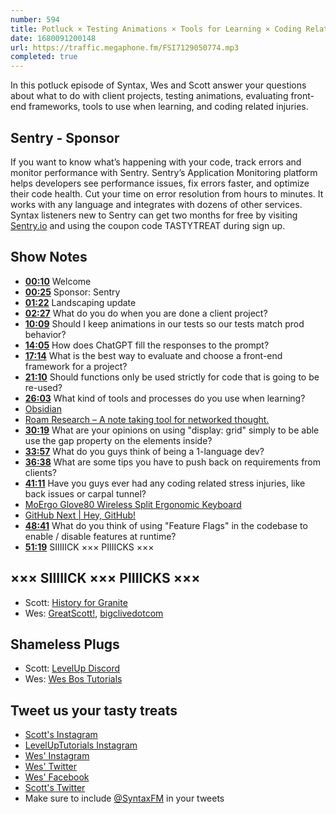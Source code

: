 ```yaml
---
number: 594
title: Potluck × Testing Animations × Tools for Learning × Coding Related Injuries
date: 1680091200148
url: https://traffic.megaphone.fm/FSI7129050774.mp3
completed: true
---
```


In this potluck episode of Syntax, Wes and Scott answer your questions about what to do with client projects, testing animations, evaluating front-end frameworks, tools to use when learning, and coding related injuries.

## Sentry  - Sponsor

If you want to know what’s happening with your code, track errors and monitor performance with Sentry. Sentry’s Application Monitoring platform helps developers see performance issues, fix errors faster, and optimize their code health. Cut your time on error resolution from hours to minutes. It works with any language and integrates with dozens of other services. Syntax listeners new to Sentry can get two months for  free by visiting [Sentry.io](https://sentry.io) and using the coupon code TASTYTREAT during sign up.

## Show Notes

* **[00:10](#t=00:10)** Welcome
* **[00:25](#t=00:25)** Sponsor: Sentry
* **[01:22](#t=01:22)** Landscaping update
* **[02:27](#t=02:27)** What do you do when you are done a client project?
* **[10:09](#t=10:09)** Should I keep animations in our tests so our tests match prod behavior?
* **[14:05](#t=14:05)** How does ChatGPT fill the responses to the prompt?
* **[17:14](#t=17:14)** What is the best way to evaluate and choose a front-end framework for a project?
* **[21:10](#t=21:10)** Should functions only be used strictly for code that is going to be re-used?
* **[26:03](#t=26:03)** What kind of tools and processes do you use when learning?
* [Obsidian](https://obsidian.md/)
* [Roam Research – A note taking tool for networked thought.](https://roamresearch.com/)
* **[30:19](#t=30:19)** What are your opinions on using "display: grid" simply to be able use the gap property on the elements inside?
* **[33:57](#t=33:57)** What do you guys think of being a 1-language dev?
* **[36:38](#t=36:38)** What are some tips you have to push back on requirements from clients?
* **[41:11](#t=41:11)** Have you guys ever had any coding related stress injuries, like back issues or carpal tunnel?
* [MoErgo Glove80 Wireless Split Ergonomic Keyboard](https://www.moergo.com/)
* [GitHub Next | Hey, GitHub!](https://githubnext.com/projects/hey-github/)
* **[48:41](#t=48:41)** What do you think of using "Feature Flags" in the codebase to enable / disable features at runtime?
* **[51:19](#t=51:19)** SIIIIICK ××× PIIIICKS ×××

## ××× SIIIIICK ××× PIIIICKS ×××

* Scott: [History for Granite](https://www.youtube.com/@HistoryforGRANITE/)
* Wes: [GreatScott!](https://www.youtube.com/channel/UC6mIxFTvXkWQVEHPsEdflzQ), [bigclivedotcom](https://www.youtube.com/channel/UCtM5z2gkrGRuWd0JQMx76qA)

## Shameless Plugs

* Scott: [LevelUp Discord](https://discord.gg/W5y68HMfZV)
* Wes: [Wes Bos Tutorials](https://wesbos.com/courses)

## Tweet us your tasty treats

* [Scott's Instagram](https://www.instagram.com/stolinski/)
* [LevelUpTutorials Instagram](https://www.instagram.com/LevelUpTutorials/)
* [Wes' Instagram](https://www.instagram.com/wesbos/)
* [Wes' Twitter](https://twitter.com/wesbos)
* [Wes' Facebook](https://www.facebook.com/wesbos.developer)
* [Scott's Twitter](https://twitter.com/stolinski)
* Make sure to include [@SyntaxFM](https://twitter.com/SyntaxFM) in your tweets
